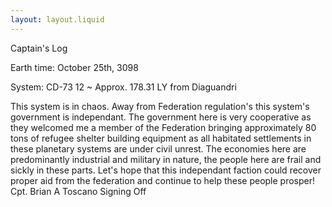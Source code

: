 ```yaml
---
layout: layout.liquid
---
```

Captain's Log 

Earth time: October 25th, 3098

System: CD-73 12 ~ Approx. 178.31 LY from Diaguandri 

This system is in chaos. Away from Federation regulation's this system's government is independant. The government here is very cooperative as they welcomed me a member of the Federation bringing approximately 80 tons of refugee shelter building equipment as all habitated settlements in these planetary systems are under civil unrest. The economies here are predominantly industrial and military in nature, the people here are frail and sickly in these parts. Let's hope that this independant faction could recover proper aid from the federation and continue to help these people prosper!
Cpt. Brian A Toscano 
Signing Off